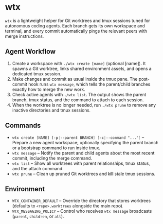 # wtx

`wtx` is a lightweight helper for Git worktrees and tmux sessions tuned for autonomous coding agents. Each branch gets its own workspace and terminal, and every commit automatically pings the relevant peers with merge instructions.

## Agent Workflow
1. Create a workspace with `./wtx create [name]` (optional [name]). It spawns a Git worktree, links shared environment assets, and opens a dedicated tmux session.
2. Make changes and commit as usual inside the tmux pane. The post-commit hook runs `wtx message`, which tells the parent/child branches exactly how to merge the new work.
3. Check active agents with `./wtx list`. The output shows the parent branch, tmux status, and the command to attach to each session.
4. When the worktree is no longer needed, run `./wtx prune` to remove any inactive directories and tmux sessions.

## Commands
- `wtx create [NAME] [-p|--parent BRANCH] [-c|--command "..."]` – Prepare a new agent workspace, optionally specifying the parent branch or a bootstrap command to run inside tmux.
- `wtx message` – Notify the parent and child agents about the most recent commit, including the merge command.
- `wtx list` – Show all worktrees with parent relationships, tmux status, and the attach command.
- `wtx prune` – Clean up pruned Git worktrees and kill stale tmux sessions.

## Environment
- `WTX_CONTAINER_DEFAULT` – Override the directory that stores worktrees (defaults to `<repo>.worktrees` alongside the main repo).
- `WTX_MESSAGING_POLICY` – Control who receives `wtx message` broadcasts (`parent`, `children`, or `all`).
